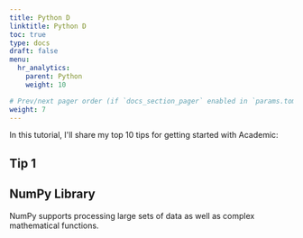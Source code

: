 ```yaml
---
title: Python D
linktitle: Python D
toc: true
type: docs
draft: false
menu:
  hr_analytics:
    parent: Python
    weight: 10

# Prev/next pager order (if `docs_section_pager` enabled in `params.toml`)
weight: 7
---
```


In this tutorial, I'll share my top 10 tips for getting started with Academic:

## Tip 1
## NumPy Library

NumPy supports processing large sets of data as well as complex mathematical functions.
